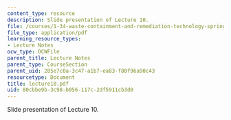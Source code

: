 ```yaml
---
content_type: resource
description: Slide presentation of Lecture 10.
file: /courses/1-34-waste-containment-and-remediation-technology-spring-2004/80cbbe9b3c98b056117c2df5911cb3d0_lecture10.pdf
file_type: application/pdf
learning_resource_types:
- Lecture Notes
ocw_type: OCWFile
parent_title: Lecture Notes
parent_type: CourseSection
parent_uid: 285e7c0a-3c47-a1b7-ea83-f80f96a90c43
resourcetype: Document
title: lecture10.pdf
uid: 80cbbe9b-3c98-b056-117c-2df5911cb3d0
---
```

Slide presentation of Lecture 10.

